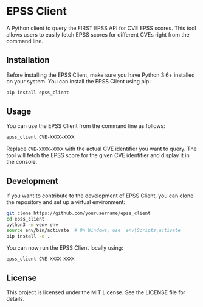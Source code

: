 # EPSS Client

A Python client to query the FIRST EPSS API for CVE EPSS scores. This tool allows users to easily fetch EPSS scores for different CVEs right from the command line.

## Installation

Before installing the EPSS Client, make sure you have Python 3.6+ installed on your system. You can install the EPSS Client using pip:

```sh
pip install epss_client
```

## Usage

You can use the EPSS Client from the command line as follows:

```sh
epss_client CVE-XXXX-XXXX
```

Replace `CVE-XXXX-XXXX` with the actual CVE identifier you want to query. The tool will fetch the EPSS score for the given CVE identifier and display it in the console.

## Development

If you want to contribute to the development of EPSS Client, you can clone the repository and set up a virtual environment:

```sh
git clone https://github.com/yourusername/epss_client
cd epss_client
python3 -m venv env
source env/bin/activate  # On Windows, use `env\Scripts\activate`
pip install -e .
```

You can now run the EPSS Client locally using:

```sh
epss_client CVE-XXXX-XXXX
```

## License

This project is licensed under the MIT License. See the LICENSE file for details.
